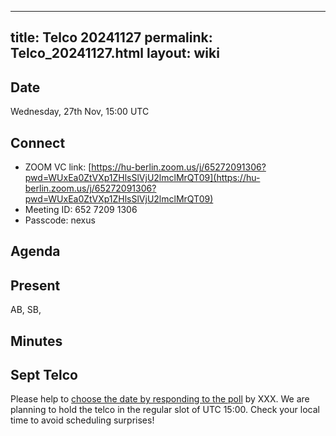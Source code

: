 

---
title: Telco 20241127
permalink: Telco_20241127.html
layout: wiki
---

Date
----

Wednesday, 27th Nov, 15:00 UTC


Connect
-------
* ZOOM VC link: [https://hu-berlin.zoom.us/j/65272091306?pwd=WUxEa0ZtVXp1ZHlsSlVjU2lmclMrQT09](https://hu-berlin.zoom.us/j/65272091306?pwd=WUxEa0ZtVXp1ZHlsSlVjU2lmclMrQT09)
* Meeting ID: 652 7209 1306
* Passcode: nexus

Agenda
------


Present
-------
AB, SB, 

Minutes
-------


Sept Telco
--------------

Please help to [choose the date by responding to the poll]() by XXX. We are planning to hold the telco in the regular slot of UTC 15:00. Check your local time to avoid scheduling surprises!
